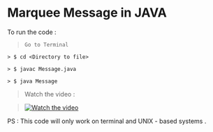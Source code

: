 # Marquee Message in JAVA
To run the code :

> `Go to Terminal `
```
> $ cd <Directory to file>

> $ javac Message.java

> $ java Message
  ```
  
 > Watch the video :
 
 >[![Watch the video](https://img.youtube.com/vi/IEmUQMwBZEo/hqdefault.jpg)](https://youtu.be/IEmUQMwBZEo)
  
PS : This code will only work on terminal and UNIX - based systems .
